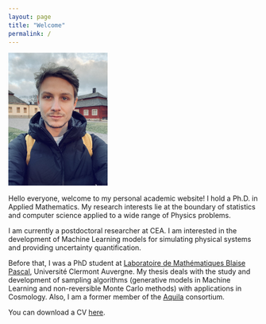 ```yaml
---
layout: page
title: "Welcome"
permalink: /
---
```


<img src="assets/vs0.jpg" alt="My photo" width="200"/>

Hello everyone, welcome to my personal academic website! I hold a Ph.D. in Applied Mathematics. My research interests lie at the boundary of statistics and computer science applied to a wide range of Physics problems.

I am currently a postdoctoral researcher at CEA. I am interested in the development of Machine Learning models for simulating physical systems and providing uncertainty quantification.

Before that, I was a PhD student at [Laboratoire de Mathématiques Blaise Pascal](https://lmbp.uca.fr/), Université Clermont Auvergne. My thesis deals with the study and development of sampling algorithms (generative models in Machine Learning and non-reversible Monte Carlo methods) with applications in Cosmology. Also, I am a former member of the [Aquila](https://www.aquila-consortium.org/) consortium.

You can download a CV [here](assets/CV.pdf).
